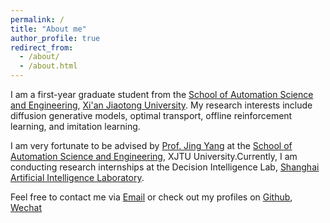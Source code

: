 ```yaml
---
permalink: /
title: "About me"
author_profile: true
redirect_from: 
  - /about/
  - /about.html
---
```

I am a first-year graduate student from the [School of Automation Science and Engineering](http://automation.xjtu.edu.cn), [Xi'an Jiaotong University](http://www.xjtu.edu.cn). My research interests include diffusion generative models, optimal transport, offline reinforcement learning, and imitation learning.

I am very fortunate to be advised by [Prof. Jing Yang](https://gr.xjtu.edu.cn/web/yangjing) at the [School of Automation Science and Engineering](http://automation.xjtu.edu.cn), XJTU University.Currently, I am conducting research internships at the Decision Intelligence Lab, [Shanghai Artificial Intelligence Laboratory](https://www.shlab.org.cn).

Feel free to contact me via [Email](rongkunxue@outlook.com) or check out my profiles on [Github](https://github.com/rongkunxue), [Wechat](../images/wechat.jpg)
